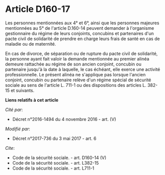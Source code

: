 # Article D160-17

Les personnes mentionnées aux 4° et 6°, ainsi que les personnes majeures mentionnées au 5° de l'article D.160-14 peuvent
demander à l'organisme gestionnaire du régime de leurs conjoints, concubins et partenaires d'un pacte civil de solidarité de
prendre en charge leurs frais de santé en cas de maladie ou de maternité.

En cas de divorce, de séparation ou de rupture du pacte civil de solidarité, la personne ayant fait valoir la demande
mentionnée au premier alinéa demeure rattachée au régime de son ancien conjoint, concubin ou partenaire jusqu'à la date à
laquelle, le cas échéant, elle exerce une activité professionnelle. Le présent alinéa ne s'applique pas lorsque l'ancien
conjoint, concubin ou partenaire relève d'un régime spécial de sécurité sociale au sens de l'article L. 711-1 ou des
dispositions des articles L. 382-15 et suivants.

**Liens relatifs à cet article**

_Cité par_:

  - Décret n°2016-1494 du 4 novembre 2016 - art. (V)

_Modifié par_:

  - Décret n°2017-736 du 3 mai 2017 - art. 6

_Cite_:

  - Code de la sécurité sociale. - art. D160-14 (V)
  - Code de la sécurité sociale. - art. L382-15
  - Code de la sécurité sociale. - art. L711-1
